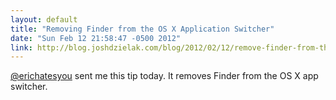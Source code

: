 ```yaml
---
layout: default
title: "Removing Finder from the OS X Application Switcher"
date: "Sun Feb 12 21:58:47 -0500 2012"
link: http://blog.joshdzielak.com/blog/2012/02/12/remove-finder-from-the-app-switcher-in-mac-osx/
---
```


[@erichatesyou](http://twitter.com/erichatesyou) sent me this tip today. It
removes Finder from the OS X app switcher.
